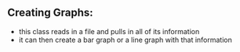 ## Creating Graphs:
- this class reads in a file and pulls in all of its information 
- it can then create a bar graph or a line graph with that information
		
